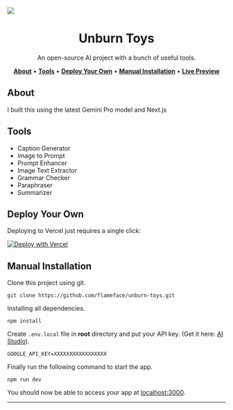 <img src="https://ik.imagekit.io/unburn/ubtoys.svg?updatedAt=1708754248309">

<h1 align="center">Unburn Toys</h1>
<p align="center">An open-source AI project with a bunch of useful tools.</p>

<p align="center">
<a href="#about"><b>About</b></a> •
<a href="#tools"><b>Tools</b></a> •
<a href="#deploy-your-own"><b>Deploy Your Own</b></a> •
<a href="#manual-installation"><b>Manual Installation</b></a> •
<a href="https://toys.unburn.tech/"><b>Live Preview</b></a>

</p>

## About
I built this using the latest Gemini Pro model and Next.js

## Tools
- Caption Generator
- Image to Prompt
- Prompt Enhancer
- Image Text Extractor
- Grammar Checker
- Paraphraser
- Summarizer

## Deploy Your Own
Deploying to Vercel just requires a single click:

<a href="https://vercel.com/new/clone?repository-url=https%3A%2F%2Fgithub.com%2Fflameface%2Funburn-toys&env=GOOGLE_API_KEY&project-name=unburn-toys&repository-name=unburn-toys"><img src="https://vercel.com/button" alt="Deploy with Vercel"/></a>

## Manual Installation
Clone this project using git.
```
git clone https://github.com/flameface/unburn-toys.git
```

Installing all dependencies.
```
npm install
```

Create `.env.local` file in **root** directory and put your API key. (Get it here: [AI Studio](https://aistudio.google.com/)).
```
GOOGLE_API_KEY=XXXXXXXXXXXXXXXXX
```

Finally run the following command to start the app.
```
npm run dev
```

You should now be able to access your app at [localhost:3000](http://localhost:3000/).

***
